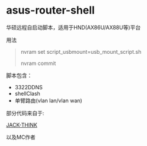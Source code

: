 # asus-router-shell

华硕远程自启动脚本，适用于HND(AX86U/AX88U等)平台

用法

>nvram set script_usbmount=usb_mount_script.sh
>
>nvram commit

脚本包含：

+ 3322DDNS
+ shellClash
+ 单臂路由(vlan lan/vlan wan)


部分代码来自于: 

[JACK-THINK](https://github.com/JACK-THINK/SCRIPTS-BOOTLOADER-FOR-ASUS-ROUTER/)

以及MC作者
